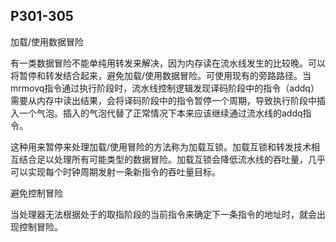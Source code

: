 ## P301-305
加载/使用数据冒险

有一类数据冒险不能单纯用转发来解决，因为内存读在流水线发生的比较晚。可以将暂停和转发结合起来，避免加载/使用数据冒险。可使用现有的旁路路径。当mrmovq指令通过执行阶段时，流水线控制逻辑发现译码阶段中的指令（addq）需要从内存中读出结果，会将译码阶段中的指令暂停一个周期，导致执行阶段中插入一个气泡。插入的气泡代替了正常情况下本来应该继续通过流水线的addq指令。

这种用来暂停来处理加载/使用冒险的方法称为加载互锁。加载互锁和转发技术相互结合足以处理所有可能类型的数据冒险。加载互锁会降低流水线的吞吐量，几乎可以实现每个时钟周期发射一条新指令的吞吐量目标。		

避免控制冒险

当处理器无法根据处于的取指阶段的当前指令来确定下一条指令的地址时，就会出现控制冒险。
